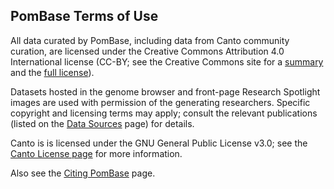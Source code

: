 ## PomBase Terms of Use

All data curated by PomBase, including data from Canto community
curation, are licensed under the Creative Commons Attribution 4.0
International license (CC-BY; see the Creative Commons site for a
[summary](https://creativecommons.org/licenses/by/4.0/) and the 
[full license](https://creativecommons.org/licenses/by/4.0/legalcode)).

Datasets hosted in the genome browser and front-page Research Spotlight images
are used with permission of the generating researchers. Specific copyright and
licensing terms may apply; consult the relevant publications (listed on the
[Data Sources](about/data-suorces) page) for details.

Canto is is licensed under the GNU General Public License v3.0; see
the [Canto License page](https://github.com/pombase/canto/blob/master/LICENSE) 
for more information.

Also see the [Citing PomBase](about/citing-pombase) page.
